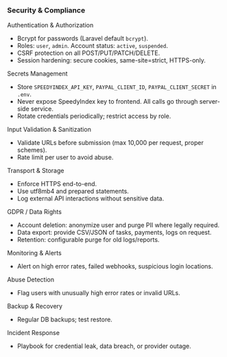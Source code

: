 ### Security & Compliance

Authentication & Authorization
- Bcrypt for passwords (Laravel default `bcrypt`).
- Roles: `user`, `admin`. Account status: `active`, `suspended`.
- CSRF protection on all POST/PUT/PATCH/DELETE.
- Session hardening: secure cookies, same-site=strict, HTTPS-only.

Secrets Management
- Store `SPEEDYINDEX_API_KEY`, `PAYPAL_CLIENT_ID`, `PAYPAL_CLIENT_SECRET` in `.env`.
- Never expose SpeedyIndex key to frontend. All calls go through server-side service.
- Rotate credentials periodically; restrict access by role.

Input Validation & Sanitization
- Validate URLs before submission (max 10,000 per request, proper schemes).
- Rate limit per user to avoid abuse.

Transport & Storage
- Enforce HTTPS end-to-end.
- Use utf8mb4 and prepared statements.
- Log external API interactions without sensitive data.

GDPR / Data Rights
- Account deletion: anonymize user and purge PII where legally required.
- Data export: provide CSV/JSON of tasks, payments, logs on request.
- Retention: configurable purge for old logs/reports.

Monitoring & Alerts
- Alert on high error rates, failed webhooks, suspicious login locations.

Abuse Detection
- Flag users with unusually high error rates or invalid URLs.

Backup & Recovery
- Regular DB backups; test restore.

Incident Response
- Playbook for credential leak, data breach, or provider outage.
